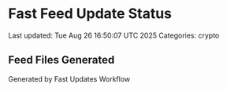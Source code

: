# Fast Feed Update Status
Last updated: Tue Aug 26 16:50:07 UTC 2025
Categories: crypto

## Feed Files Generated

Generated by Fast Updates Workflow
